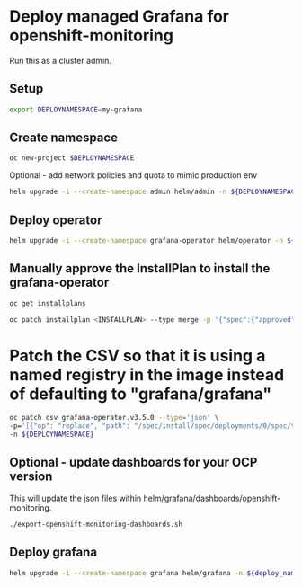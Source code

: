 # Deploy managed Grafana for openshift-monitoring

Run this as a cluster admin.

## Setup

```sh
export DEPLOYNAMESPACE=my-grafana
```

## Create namespace

```sh
oc new-project $DEPLOYNAMESPACE
```

Optional - add network policies and quota to mimic production env 

```sh
helm upgrade -i --create-namespace admin helm/admin -n ${DEPLOYNAMESPACE}
```

## Deploy operator

```sh
helm upgrade -i --create-namespace grafana-operator helm/operator -n ${DEPLOYNAMESPACE}
```

## Manually approve the InstallPlan to install the grafana-operator

```sh
oc get installplans
```

```sh
oc patch installplan <INSTALLPLAN> --type merge -p '{"spec":{"approved":true}}'
```

# Patch the CSV so that it is using a named registry in the image instead of defaulting to "grafana/grafana"

```sh
oc patch csv grafana-operator.v3.5.0 --type='json' \
-p='[{"op": "replace", "path": "/spec/install/spec/deployments/0/spec/template/spec/containers/0/args", "value":["--grafana-image=quay.io/app-sre/grafana","--grafana-image-tag=6.5.1"]}]' \
-n ${DEPLOYNAMESPACE}
```

## Optional - update dashboards for your OCP version

This will update the json files within helm/grafana/dashboards/openshift-monitoring.

```sh
./export-openshift-monitoring-dashboards.sh
```

## Deploy grafana

```sh
helm upgrade -i --create-namespace grafana helm/grafana -n ${deploy_namespace} --set grafana.datasources.prometheus.openshift_monitoring.password=$(oc extract secret/grafana-datasources -n openshift-monitoring --keys=prometheus.yaml --to=- | grep -zoP '"basicAuthPassword":\s*"\K[^\s,]*(?=\s*",)')
```
